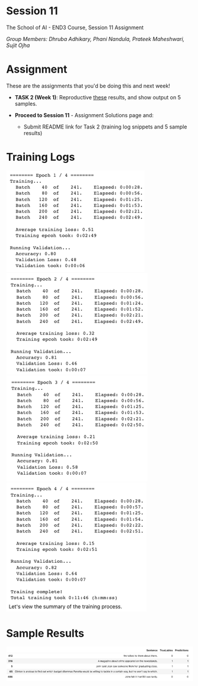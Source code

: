 # Session 11
The School of AI - END3 Course, Session 11 Assignment

*Group Members: Dhruba Adhikary, Phani Nandula, Prateek Maheshwari, Sujit Ojha*

# Assignment
These are the assignments that you'd be doing this and next week!

- **TASK 2 (Week 1)**: Reproductive [these](https://mccormickml.com/2019/07/22/BERT-fine-tuning/) results, and show output on 5 samples.  
 
- **Proceed to Session 11** - Assignment Solutions page and:
    - Submit README link for Task 2 (training log snippets and 5 sample results)

# Training Logs
![TrainingLogs](images/task2_training_log1.png)
![TrainingLogs](images/task2_training_log2.png)
![TrainingLogs](images/task2_training_log3.png)
![TrainingLogs](images/task2_training_log4.png)

# Sample Results
![Example](images/task2_example.png)
